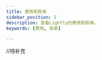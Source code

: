 ```yaml
---
title: 费用和账单
sidebar_position: 2
description: 查看Lightly的费用和账单。
keywords: [费用, 账单]

---
```


<head>
  <title>费用和账单 - Lightly官方文档</title>
</head>

//待补充
